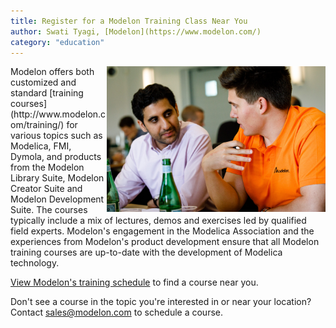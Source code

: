 ```yaml
---
title: Register for a Modelon Training Class Near You
author: Swati Tyagi, [Modelon](https://www.modelon.com/)
category: "education"
---
```


<img src="modelon-11.jpg" alt="Training" width="350px" align="right">
Modelon offers both customized and standard [training courses](http://www.modelon.com/training/) for various topics such as Modelica, FMI, Dymola, and products from the Modelon Library Suite, Modelon Creator Suite and Modelon Development Suite. The courses typically include a mix of lectures, demos and exercises led by qualified field experts. Modelon's engagement in the Modelica Association and the experiences from Modelon's product development ensure that all Modelon training courses are up-to-date with the development of Modelica technology. 

[View Modelon's training schedule](http://www.modelon.com/training/schedule/) to find a course near you.

Don't see a course in the topic you're interested in or near your location? Contact sales@modelon.com to schedule a course. 
